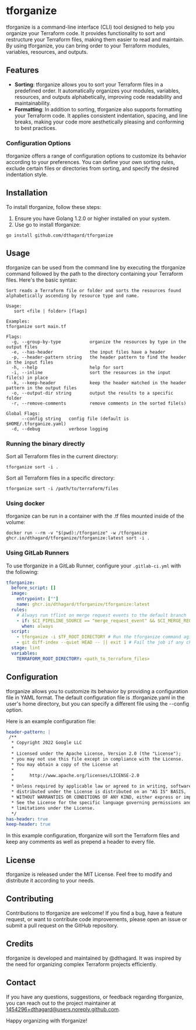 # tforganize

tforganize is a command-line interface (CLI) tool designed to help you organize your Terraform code. It provides functionality to sort and restructure your Terraform files, making them easier to read and maintain. By using tforganize, you can bring order to your Terraform modules, variables, resources, and outputs.

## Features

- **Sorting**: tforganize allows you to sort your Terraform files in a predefined order. It automatically organizes your modules, variables, resources, and outputs alphabetically, improving code readability and maintainability.
- **Formatting**: In addition to sorting, tforganize also supports formatting your Terraform code. It applies consistent indentation, spacing, and line breaks, making your code more aesthetically pleasing and conforming to best practices.

### Configuration Options

tforganize offers a range of configuration options to customize its behavior according to your preferences. You can define your own sorting rules, exclude certain files or directories from sorting, and specify the desired indentation style.

## Installation

To install tforganize, follow these steps:

1. Ensure you have Golang 1.2.0 or higher installed on your system.
1. Use go to install tforganize:

```shell
go install github.com/dthagard/tforganize
```

## Usage

tforganize can be used from the command line by executing the tforganize command followed by the path to the directory containing your Terraform files. Here's the basic syntax:

```shell
Sort reads a Terraform file or folder and sorts the resources found alphabetically ascending by resource type and name.

Usage:
   sort <file | folder> [flags]

Examples:
tforganize sort main.tf

Flags:
  -g, --group-by-type           organize the resources by type in the output files
  -e, --has-header              the input files have a header
  -p, --header-pattern string   the header pattern to find the header in the input files
  -h, --help                    help for sort
  -i, --inline                  sort the resources in the input file(s) in place
  -k, --keep-header             keep the header matched in the header pattern in the output files
  -o, --output-dir string       output the results to a specific folder
  -r, --remove-comments         remove comments in the sorted file(s)

Global Flags:
      --config string   config file (default is $HOME/.tforganize.yaml)
  -d, --debug           verbose logging
```

### Running the binary directly

Sort all Terraform files in the current directory:

```shell
tforganize sort -i .
```

Sort all Terraform files in a specific directory:

```shell
tforganize sort -i /path/to/terraform/files
```

### Using docker

tforganize can be run in a container with the .tf files mounted inside of the volume:

```shell
docker run --rm -v "$(pwd):/tforganize" -w /tforganize ghcr.io/dthagard/tforganize/tforganize:latest sort -i .
```

### Using GitLab Runners

To use tforganize in a GitLab Runner, configure your `.gitlab-ci.yml` with the following:

```yaml
tforganize:
  before_script: []
  image:
    entrypoint: [""]
    name: ghcr.io/dthagard/tforganize/tforganize:latest
  rules:
    # Always run tflint on merge request events to the default branch
    - if: $CI_PIPELINE_SOURCE == "merge_request_event" && $CI_MERGE_REQUEST_TARGET_BRANCH_NAME == $CI_DEFAULT_BRANCH
      when: always
  script:
    - tforganize -i $TF_ROOT_DIRECTORY # Run the tforganize command aginst the Terraform directory
    - git diff-index --quiet HEAD -- || exit 1 # Fail the job if any changes are detected
  stage: lint
  variables:
    TERRAFORM_ROOT_DIRECTORY: <path_to_terraform_files>
```

## Configuration

tforganize allows you to customize its behavior by providing a configuration file in YAML format. The default configuration file is .tforganize.yaml in the user's home directory, but you can specify a different file using the --config option.

Here is an example configuration file:

```yaml
header-pattern: |
 /**
  * Copyright 2022 Google LLC
  *
  * Licensed under the Apache License, Version 2.0 (the "License");
  * you may not use this file except in compliance with the License.
  * You may obtain a copy of the License at
  *
  *      http://www.apache.org/licenses/LICENSE-2.0
  *
  * Unless required by applicable law or agreed to in writing, software
  * distributed under the License is distributed on an "AS IS" BASIS,
  * WITHOUT WARRANTIES OR CONDITIONS OF ANY KIND, either express or implied.
  * See the License for the specific language governing permissions and
  * limitations under the License.
  */
has-header: true
keep-header: true
```

In this example configuration, tforganize will sort the Terraform files and keep any comments as well as prepend a header to every file.

## License

tforganize is released under the MIT License. Feel free to modify and distribute it according to your needs.

## Contributing

Contributions to tforganize are welcome! If you find a bug, have a feature request, or want to contribute code improvements, please open an issue or submit a pull request on the GitHub repository.

## Credits

tforganize is developed and maintained by @dthagard. It was inspired by the need for organizing complex Terraform projects efficiently.

## Contact

If you have any questions, suggestions, or feedback regarding tforganize, you can reach out to the project maintainer at 1454296+dthagard@users.noreply.github.com.

Happy organizing with tforganize!